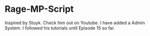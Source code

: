 # Rage-MP-Script
Inspired by Stuyk. Check him out on Youtube.
I have added a Admin System.
I followed his tutorials until Episode 15 so far.
